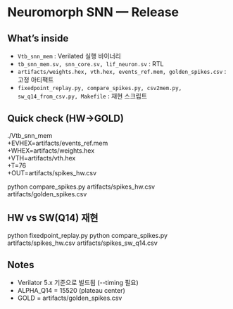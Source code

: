 # Neuromorph SNN — Release

## What’s inside
- `Vtb_snn_mem` : Verilated 실행 바이너리
- `tb_snn_mem.sv, snn_core.sv, lif_neuron.sv` : RTL
- `artifacts/weights.hex, vth.hex, events_ref.mem, golden_spikes.csv` : 고정 아티팩트
- `fixedpoint_replay.py, compare_spikes.py, csv2mem.py, sw_q14_from_csv.py, Makefile` : 재현 스크립트

## Quick check (HW→GOLD)
./Vtb_snn_mem \
  +EVHEX=artifacts/events_ref.mem \
  +WHEX=artifacts/weights.hex \
  +VTH=artifacts/vth.hex \
  +T=76 \
  +OUT=artifacts/spikes_hw.csv

python compare_spikes.py artifacts/spikes_hw.csv artifacts/golden_spikes.csv

## HW vs SW(Q14) 재현
python fixedpoint_replay.py
python compare_spikes.py artifacts/spikes_hw.csv artifacts/spikes_sw_q14.csv

## Notes
- Verilator 5.x 기준으로 빌드됨 (--timing 필요)
- ALPHA_Q14 = 15520 (plateau center)
- GOLD = artifacts/golden_spikes.csv
